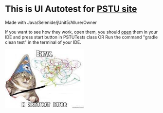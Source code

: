 # This is UI Autotest for [PSTU site](https://pstu.ru/) 


Made with Java/Selenide/jUnit5/Allure/Owner

If you want to see how they work, open them, you should [open](https://github.com/KonKerQA/AutoTestPSTU.git) 
them in your IDE and press start button in PSTUTests class 
OR Run the command "gradle clean test" in the terminal of your IDE.



![](src/test/resources/img.png)

